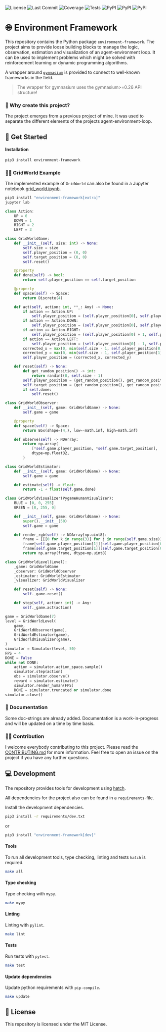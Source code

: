 ![License](https://img.shields.io/github/license/crzdg/environment-framework)
![Last Commit](https://img.shields.io/github/last-commit/crzdg/environment-framework)
![Coverage](https://raw.githubusercontent.com/gist/crzdg/e60a9d0af9c141f6d2a3e0bd09366f5f/raw/coverage-badge.svg)
![Tests](https://raw.githubusercontent.com/gist/crzdg/79f221f23ccd460bba50b81f0df78ae1/raw/tests-badge.svg)
![PyPI](https://img.shields.io/pypi/pyversions/environment-framework)
![PyPI](https://img.shields.io/pypi/status/environment-framework)
![PyPI](https://img.shields.io/pypi/v/environment-framework)


# 🌐 Environment Framework

This repository contains the Python package `environment-framework`. The project aims to provide loose building blocks to manage the logic, observation, estimation and visualization of an agent-environment loop. It can be used to implement problems which might be solved with reinforcement learning or dynamic programming algorithms.

A wrapper around [`gymnasium`](https://github.com/Farama-Foundation/Gymnasium) is provided to connect to well-known frameworks in the field.

> The wrapper for gymnasium uses the gymnasium>=0.26 API structure!

### 🤔 Why create this project?

The project emerges from a previous project of mine. It was used to separate the different elements of the projects agent-environment-loop. 

## 🚀 Get Started

#### Installation

```bash
pip3 install environment-framework
```

### 👩‍🏫 GridWorld Example

The implemented example of `GridWorld` can also be found in a Jupyter notebook [grid_world.ipynb](example/grid_world.ipynb).

```bash
pip3 install "environment-framework[extra]"
jupyter lab
```

```python
class Action:
    UP = 0
    DOWN = 1
    RIGHT = 2
    LEFT = 3

class GridWorldGame:
    def __init__(self, size: int) -> None:
        self.size = size
        self.player_position = (0, 0)
        self.target_position = (0, 0)
        self.reset()

    @property
    def done(self) -> bool:
        return self.player_position == self.target_position

    @property
    def space(self) -> Space:
        return Discrete(4)

    def act(self, action: int, **_: Any) -> None:
        if action == Action.UP:
            self.player_position = (self.player_position[0], self.player_position[1] - 1)
        if action == Action.DOWN:
            self.player_position = (self.player_position[0], self.player_position[1] + 1)
        if action == Action.RIGHT:
            self.player_position = (self.player_position[0] + 1, self.player_position[1])
        if action == Action.LEFT:
            self.player_position = (self.player_position[0] - 1, self.player_position[1])
        corrected_x = max(0, min(self.size - 1, self.player_position[0]))
        corrected_y = max(0, min(self.size - 1, self.player_position[1]))
        self.player_position = (corrected_x, corrected_y)

    def reset(self) -> None:
        def get_random_position() -> int:
            return randint(0, self.size - 1)
        self.player_position = (get_random_position(), get_random_position())
        self.target_position = (get_random_position(), get_random_position())
        if self.done:
            self.reset()

class GridWorldObserver:
    def __init__(self, game: GridWorldGame) -> None:
        self.game = game

    @property
    def space(self) -> Space:
        return Box(shape=(4,), low=-math.inf, high=math.inf)

    def observe(self) -> NDArray:
        return np.array(
            [*self.game.player_position, *self.game.target_position],
            dtype=np.float32,
        )

class GridWorldEstimator:
    def __init__(self, game: GridWorldGame) -> None:
        self.game = game

    def estimate(self) -> float:
        return -1 + float(self.game.done)

class GridWorldVisualizer(PygameHumanVisualizer):
    BLUE = [0, 0, 255]
    GREEN = [0, 255, 0]

    def __init__(self, game: GridWorldGame) -> None:
        super().__init__(50)
        self.game = game

    def render_rgb(self) -> NDArray[np.uint8]:
        frame = [[[0 for k in range(3)] for j in range(self.game.size)] for i in range(self.game.size)]
        frame[self.game.player_position[1]][self.game.player_position[0]] = self.BLUE
        frame[self.game.target_position[1]][self.game.target_position[0]] = self.GREEN
        return np.array(frame, dtype=np.uint8)

class GridWorldLevel(Level):
    _game: GridWorldGame
    _observer: GridWorldObserver
    _estimator: GridWorldEstimator
    _visualizer: GridWorldVisualizer

    def reset(self) -> None:
        self._game.reset()

    def step(self, action: int) -> Any:
        self._game.act(action)

game = GridWorldGame(7)
level = GridWorldLevel(
    game,
    GridWorldObserver(game),
    GridWorldEstimator(game),
    GridWorldVisualizer(game),
)
simulator = Simulator(level, 50)
FPS = 4
DONE = False
while not DONE:
    action = simulator.action_space.sample()
    simulator.step(action)
    obs = simulator.observe()
    reward = simulator.estimate()
    simulator.render_human(FPS)
    DONE = simulator.truncated or simulator.done
simulator.close()
```

### 📃 Documentation

Some doc-strings are already added. Documentation is a work-in-progress and will be updated on a time by time basis.

### 💃🕺 Contribution

I welcome everybody contributing to this project. Please read the [CONTRIBUTING.md](./CONTRIBUTING.md) for more information.
Feel free to open an issue on the project if you have any further questions.

## 💻 Development

The repository provides tools for development using [hatch](https://hatch.pypa.io/latest/).

All dependencies for the project also can be found in a `requirements`-file.

Install the development dependencies.

```bash
pip3 install -r requirements/dev.txt
```

or 

```bash
pip3 install "environment-framework[dev]"
```

#### Tools

To run all development tools, type checking, linting and tests `hatch` is required.

```bash
make all
```

#### Type checking

Type checking with `mypy`.

```bash
make mypy
```

#### Linting

Linting with `pylint`.

```bash
make lint
```

#### Tests

Run tests with `pytest`.

```bash
make test
```

#### Update dependencies

Update python requirements with `pip-compile`.

```bash
make update
```

## 🧾 License

This repository is licensed under the MIT License.
